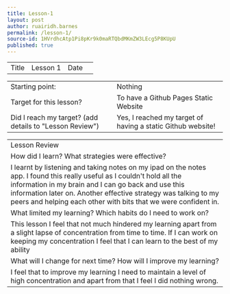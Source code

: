 ```yaml
---
title: Lesson-1
layout: post
author: ruairidh.barnes
permalink: /lesson-1/
source-id: 1HVrdhcAtp1Pi8pKr9k0maRTQbdMKmZW3LEcg5P8KUpU
published: true
---
```

<table>
  <tr>
    <td>Title</td>
    <td>Lesson 1</td>
    <td>Date</td>
    <td></td>
  </tr>
</table>


<table>
  <tr>
    <td>Starting point:</td>
    <td>Nothing</td>
  </tr>
  <tr>
    <td>Target for this lesson?</td>
    <td>To have a Github Pages Static Website</td>
  </tr>
  <tr>
    <td>Did I reach my target? 
(add details to "Lesson Review")</td>
    <td> Yes, I reached my target of having a static Github website! </td>
  </tr>
</table>


<table>
  <tr>
    <td>Lesson Review</td>
  </tr>
  <tr>
    <td>How did I learn? What strategies were effective? </td>
  </tr>
  <tr>
    <td>I learnt by listening and taking notes on my ipad on the notes app. I found this really useful as I couldn't hold all the information in my brain and I can go back and use this information later on. Another effective strategy was talking to my peers and helping each other with bits that we were confident in.</td>
  </tr>
  <tr>
    <td>What limited my learning? Which habits do I need to work on? </td>
  </tr>
  <tr>
    <td>This lesson I feel that not much hindered my learning apart from a slight lapse of concentration from time to time. If I can work on keeping my concentration I feel that I can learn to the best of my ability</td>
  </tr>
  <tr>
    <td>What will I change for next time? How will I improve my learning?</td>
  </tr>
  <tr>
    <td>I feel that to improve my learning I need to maintain a level of high concentration and apart from that I feel I did nothing wrong.</td>
  </tr>
</table>


